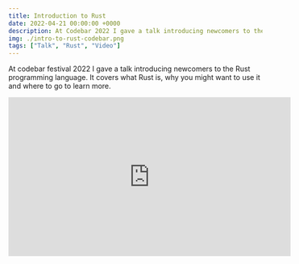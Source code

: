 ```yaml
---
title: Introduction to Rust
date: 2022-04-21 00:00:00 +0000
description: At Codebar 2022 I gave a talk introducing newcomers to the Rust programming language. It covers what Rust is, why you might want to use it and where to go to learn more.
img: ./intro-to-rust-codebar.png
tags: ["Talk", "Rust", "Video"]
---
```


At codebar festival 2022 I gave a talk introducing newcomers to the Rust programming language. It covers what Rust is, why you might want to use it and where to go to learn more.

<iframe width="560" height="315" src="https://www.youtube-nocookie.com/embed/6FnOiIW7LB8" title="YouTube video player" frameborder="0" allow="encrypted-media; picture-in-picture" allowfullscreen></iframe>
